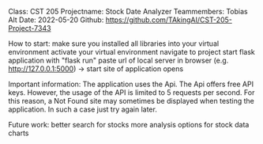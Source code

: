 Class: CST 205
Projectname: Stock Date Analyzer
Teammembers: Tobias Alt
Date: 2022-05-20
Github: https://github.com/TAkingAI/CST-205-Project-7343

How to start:
make sure you installed all libraries into your virtual environment
activate your virtual environment
navigate to project
start flask application with "flask run"
paste url of local server in browser (e.g. http://127.0.0.1:5000) -> start site of application opens

Important information:
The application uses the Api. The Api offers free API keys. However, the usage of the API is limited to 5 requests per second. For this reason, a Not Found site may sometimes be displayed when testing the application. In such a case just try again later.

Future work:
better search for stocks
more analysis options for stock data charts
